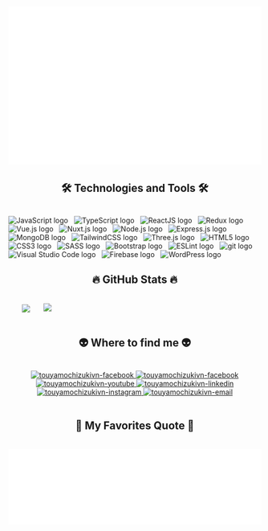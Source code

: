 <!-- 冬夜望月 -->
<a href="#" target="_blank">
  <img src="svg/touyamochizukivn.svg" width="1200" alt="touyamochizukivn-official" />
</a>

<h2 align="center">🛠 Technologies and Tools 🛠</h2>
<br>
<!-- https://simpleicons.org/ -->
<span><img src="https://img.shields.io/badge/JavaScript-282C34?logo=javascript&logoColor=F7DF1E" alt="JavaScript logo" title="JavaScript" height="25" /></span>
&nbsp;
<span><img src="https://img.shields.io/badge/TypeScript-282C34?logo=typescript&logoColor=3178C6" alt="TypeScript logo" title="TypeScript" height="25" /></span>
&nbsp;
<span><img src="https://img.shields.io/badge/ReactJS-282C34?logo=react&logoColor=61DAFB" alt="ReactJS logo" title="ReactJS" height="25" /></span>
&nbsp;
<span><img src="https://img.shields.io/badge/Redux-282C34?logo=redux&logoColor=764ABC" alt="Redux logo" title="Redux" height="25" /></span>
&nbsp;
<span><img src="https://img.shields.io/badge/Vue.js-282C34?logo=vue.js&logoColor=4FC08D" alt="Vue.js logo" title="Vue.js" height="25" /></span>
&nbsp;
<span><img src="https://img.shields.io/badge/Nuxt.js-282C34?logo=nuxt.js&logoColor=4FC08D" alt="Nuxt.js logo" title="Nuxt.js" height="25" /></span>
&nbsp;
<span><img src="https://img.shields.io/badge/Node.js-282C34?logo=node.js&logoColor=00F200" alt="Node.js logo" title="Node.js" height="25" /></span>
&nbsp;
<span><img src="https://img.shields.io/badge/Express-282C34?logo=express&logoColor=FFFFFF" alt="Express.js logo" title="Express.js" height="25" /></span>
&nbsp;
<span><img src="https://img.shields.io/badge/MongoDB-282C34?logo=mongodb&logoColor=47A248" alt="MongoDB logo" title="MongoDB" height="25" /></span>
&nbsp;
<span><img src="https://img.shields.io/badge/Tailwind%20CSS-282C34?logo=tailwind-css&logoColor=38B2AC" alt="TailwindCSS logo" title="TailwindCSS" height="25" /></span>
&nbsp;
<span><img src="https://img.shields.io/badge/Three.js-282C34?logo=three.js&logoColor=FFFFFF" alt="Three.js logo" title="Three.js" height="25" /></span>
&nbsp;
<span><img src="https://img.shields.io/badge/HTML5-282C34?logo=html5&logoColor=E34F26" alt="HTML5 logo" title="HTML5" height="25" /></span>
&nbsp;
<span><img src="https://img.shields.io/badge/CSS3-282C34?logo=css3&logoColor=1572B6" alt="CSS3 logo" title="CSS3" height="25" /></span>
&nbsp;
<span><img src="https://img.shields.io/badge/Sass-282C34?logo=sass&logoColor=CC6699" alt="SASS logo" title="SASS" height="25" /></span>
&nbsp;
<span><img src="https://img.shields.io/badge/Bootstrap-282C34?logo=bootstrap&logoColor=7952B3" alt="Bootstrap logo" title="Bootstrap" height="25" /></span>
&nbsp;
<span><img src="https://img.shields.io/badge/ESLint-282C34?logo=eslint&logoColor=4B32C3" alt="ESLint logo" title="ESLint" height="25" /></span>
&nbsp;
<span><img src="https://img.shields.io/badge/git-282C34?logo=git&logoColor=F05032" alt="git logo" title="git" height="25" /></span>
&nbsp;
<span><img src="https://img.shields.io/badge/VS%20Code-282C34?logo=visual-studio-code&logoColor=007ACC" alt="Visual Studio Code logo" title="Visual Studio Code" height="25" /></span>
&nbsp;
<span><img src="https://img.shields.io/badge/Firebase-282C34?logo=firebase&logoColor=FFCA28" alt="Firebase logo" title="Firebase" height="25" /></span>
&nbsp;
<span><img src="https://img.shields.io/badge/WordPress-282C34?logo=wordPress&logoColor=21759B" alt="WordPress logo" title="WordPress" height="25" /></span>
&nbsp;

<br>
<h2 align="center">🔥 GitHub Stats 🔥</h2>
<!-- https://github.com/anuraghazra/github-readme-stats -->
<br>
<div align=center>
  <a href="#" title="冬夜望月">
    <img width="315" align="center" src="https://github-readme-stats.vercel.app/api/top-langs/?username=anuraghazra&hide=c%23,powershell,Mathematica,Ruby,Objective-C,Objective-C%2b%2b,Cuda&title_color=61dafb&text_color=ffffff&icon_color=61dafb&bg_color=20232a&langs_count=8&layout=compact&border_color=61dafb&hide_border=true" />
  </a>
  <a href="#" title="冬夜望月">
    <img align="right" width="434" src="https://github-readme-stats.vercel.app/api?username=touyamochizukivn&show_icons=true&theme=react&border_color=61dafb&hide_border=true" />
  </a>
</div>

<br>
<h2 align="center">👽 Where to find me 👽</h2>
<br>
<!-- https://icons8.com -->
<div align="center">
  <a href="https://touyamochizukivn.com" target="blank">
    <img src="https://img.icons8.com/bubbles/100/000000/among-us.png" alt="touyamochizukivn-facebook" />
  </a>
  <a href="https://facebook.com/touyamochizukivn" target="blank">
    <img src="https://img.icons8.com/bubbles/100/000000/facebook-new.png" alt="touyamochizukivn-facebook" />
  </a>
  <a href="https://www.youtube.com/c/TouyaMochizukiVNOfficial" target="blank">
    <img src="https://img.icons8.com/bubbles/100/000000/youtube-squared.png" alt="touyamochizukivn-youtube" />
  </a>
  <a href="https://www.linkedin.com/in/touyamochizukivn" target="blank">
    <img src="https://img.icons8.com/bubbles/100/000000/linkedin.png" alt="touyamochizukivn-linkedin" />
  </a>
  <a href="https://instagram.com/touyamochizukivn" target="blank">
    <img src="https://img.icons8.com/bubbles/100/000000/instagram.png" alt="touyamochizukivn-instagram" />
  </a>
  <a href="mailto:touyamochizukivn.official@gmail.com" target="top">
    <img src="https://img.icons8.com/bubbles/100/000000/apple-mail.png" alt="touyamochizukivn-email" />
  </a>
</div>
<!--  -->
<br>
<h2 align="center">📑 My Favorites Quote 📑</h2>
<br>
<a href="#" target="_blank">
  <img src="svg/touyamochizukivn-quotes.svg" width="846" height="150" alt="冬夜望月-official" />
</a>

